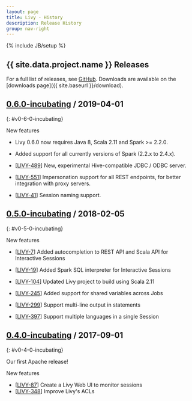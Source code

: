 ```yaml
---
layout: page
title: Livy - History
description: Release History
group: nav-right
---
```

<!--
{% comment %}
Licensed to the Apache Software Foundation (ASF) under one or more
contributor license agreements.  See the NOTICE file distributed with
this work for additional information regarding copyright ownership.
The ASF licenses this file to you under the Apache License, Version 2.0
(the "License"); you may not use this file except in compliance with
the License.  You may obtain a copy of the License at

http://www.apache.org/licenses/LICENSE-2.0

Unless required by applicable law or agreed to in writing, software
distributed under the License is distributed on an "AS IS" BASIS,
WITHOUT WARRANTIES OR CONDITIONS OF ANY KIND, either express or implied.
See the License for the specific language governing permissions and
limitations under the License.
{% endcomment %}
-->

{% include JB/setup %}

## {{ site.data.project.name }} Releases

For a full list of releases, see
<a href="https://github.com/apache/{{ site.data.project.incubator_name }}/releases">GitHub</a>.
Downloads are available on the
[downloads page]({{ site.baseurl }}/download).

## <a href="https://github.com/apache/{{ site.data.project.incubator_name }}/releases/tag/v0.5.0-incubating">0.6.0-incubating</a> / 2019-04-01
{: #v0-6-0-incubating}

New features

* Livy 0.6.0 now requires Java 8, Scala 2.11 and Spark >= 2.2.0.

* Added support for all currently versions of Spark (2.2.x to 2.4.x).

* [<a href="https://issues.apache.org/jira/browse/LIVY-489">LIVY-489</a>]
  New, experimental Hive-compatible JDBC / ODBC server.

* [<a href="https://issues.apache.org/jira/browse/LIVY-551">LIVY-551</a>]
  Impersonation support for all REST endpoints, for better integration with proxy servers.

* [<a href="https://issues.apache.org/jira/browse/LIVY-41">LIVY-41</a>]
  Session naming support.


## <a href="https://github.com/apache/{{ site.data.project.incubator_name }}/releases/tag/v0.5.0-incubating">0.5.0-incubating</a> / 2018-02-05
{: #v0-5-0-incubating}

New features

* [<a href="https://issues.apache.org/jira/browse/LIVY-7">LIVY-7</a>]
  Added autocompletion to REST API and Scala API for Interactive Sessions

* [<a href="https://issues.apache.org/jira/browse/LIVY-19">LIVY-19</a>]
  Added Spark SQL interpreter for Interactive Sessions

* [<a href="https://issues.apache.org/jira/browse/LIVY-104">LIVY-104</a>]
  Updated Livy project to build using Scala 2.11

* [<a href="https://issues.apache.org/jira/browse/LIVY-245">LIVY-245</a>]
  Added support for shared variables across Jobs

* [<a href="https://issues.apache.org/jira/browse/LIVY-299">LIVY-299</a>]
  Support multi-line output in statements

* [<a href="https://issues.apache.org/jira/browse/LIVY-397">LIVY-397</a>]
  Support multiple languages in a single Session

## <a href="https://github.com/apache/{{ site.data.project.incubator_name }}/releases/tag/v0.4.0-incubating">0.4.0-incubating</a> / 2017-09-01
{: #v0-4-0-incubating}

Our first Apache release!

New features

* [<a href="https://issues.apache.org/jira/browse/LIVY-87">LIVY-87</a>]
  Create a Livy Web UI to monitor sessions
* [<a href="https://issues.apache.org/jira/browse/LIVY-348">LIVY-348</a>]
  Improve Livy's ACLs
